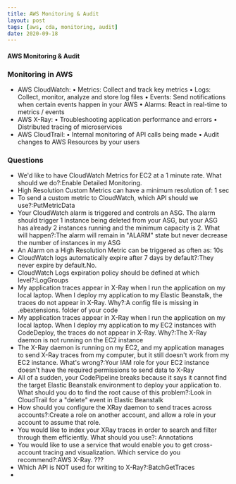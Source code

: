 ```yaml
---
title: AWS Monitoring & Audit
layout: post
tags: [aws, cda, monitoring, audit]
date: 2020-09-18
---
```

#### AWS Monitoring & Audit
### Monitoring in AWS
- AWS CloudWatch:
• Metrics: Collect and track key metrics
• Logs: Collect, monitor, analyze and store log files
• Events: Send notifications when certain events happen in your AWS
• Alarms: React in real-time to metrics / events
- AWS X-Ray:
• Troubleshooting application performance and errors
• Distributed tracing of microservices
- AWS CloudTrail:
• Internal monitoring of API calls being made
• Audit changes to AWS Resources by your users

### Questions
- We'd like to have CloudWatch Metrics for EC2 at a 1 minute rate. What should we do?:Enable Detailed Monitoring.
- High Resolution Custom Metrics can have a minimum resolution of: 1 sec
- To send a custom metric to CloudWatch, which API should we use?:PutMetricData
- Your CloudWatch alarm is triggered and controls an ASG. The alarm should trigger 1 instance being deleted from your ASG, but your ASG has already 2 instances running and the minimum capacity is 2. What will happen?:The alarm will remain in "ALARM" state but never decrease the number of instances in my ASG
- An Alarm on a High Resolution Metric can be triggered as often as: 10s
- CloudWatch logs automatically expire after 7 days by default?:They never expire by default.No.
- CloudWatch Logs expiration policy should be defined at which level?:LogGroups
- My application traces appear in X-Ray when I run the application on my local laptop. When I deploy my application to my Elastic Beanstalk, the traces do not appear in X-Ray. Why?:A config file is missing in .ebextensions. folder of your code
- My application traces appear in X-Ray when I run the application on my local laptop. When I deploy my application to my EC2 instances with CodeDeploy, the traces do not appear in X-Ray. Why?:The X-Ray daemon is not running on the EC2 instance 
- The X-Ray daemon is running on my EC2, and my application manages to send X-Ray traces from my computer, but it still doesn't work from my EC2 instance. What's wrong?:Your IAM role for your EC2 instance doesn't have the required permissions to send data to X-Ray
- All of a sudden, your CodePipeline breaks because it says it cannot find the target Elastic Beanstalk environment to deploy your application to. What should you do to find the root cause of this problem?:Look in CloudTrail for a "delete" event in Elastic Beanstalk
- How should you configure the XRay daemon to send traces across accounts?:Create a role on another account, and allow a role in your account to assume that role.
- You would like to index your XRay traces in order to search and filter through them efficiently. What should you use?: Annotations
- You would like to use a service that would enable you to get cross-account tracing and visualization. Which service do you recommend?:AWS X-Ray. ???
- Which API is NOT used for writing to X-Ray?:BatchGetTraces 
- 
